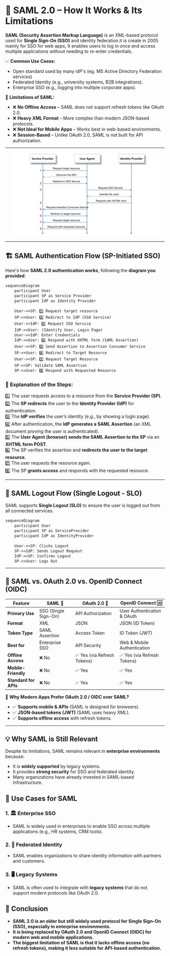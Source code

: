 # 🔐 **SAML 2.0 – How It Works & Its Limitations**

**SAML (Security Assertion Markup Language)** is an XML-based protocol used for **Single Sign-On (SSO)** and identity federation.it is create in 2005 mainly for SSO for web apps, It enables users to log in once and access multiple applications without needing to re-enter credentials.

✅ **Common Use Cases:**

- Open standard used by many idP's (eg. MS Active Directory Federation services)
- Federated Identity (e.g., university systems, B2B integrations).
- Enterprise SSO (e.g., logging into multiple corporate apps).

🔴 **Limitations of SAML:**

- ❌ **No Offline Access** – SAML does not support refresh tokens like OAuth 2.0.
- ❌ **Heavy XML Format** – More complex than modern JSON-based protocols.
- ❌ **Not Ideal for Mobile Apps** – Works best in web-based environments.
- ❌ **Session-Based** – Unlike OAuth 2.0, SAML is not built for API authorization.

---

<div style="text-align: center; padding: 0 20px">
    <img src="images/saml2.png" alt="saml2" />
</div>

---

## 🏗️ **SAML Authentication Flow (SP-Initiated SSO)**

Here's how **SAML 2.0 authentication works**, following the **diagram you provided**:

```mermaid
sequenceDiagram
    participant User
    participant SP as Service Provider
    participant IdP as Identity Provider

    User->>SP: 1️⃣ Request target resource
    SP->>User: 2️⃣ Redirect to IdP (SSO Service)
    User->>IdP: 3️⃣ Request SSO Service
    IdP->>User: (Identify User, Login Page)
    User->>IdP: Enter Credentials
    IdP->>User: 4️⃣ Respond with XHTML form (SAML Assertion)
    User->>SP: 5️⃣ Send Assertion to Assertion Consumer Service
    SP->>User: 6️⃣ Redirect to Target Resource
    User->>SP: 7️⃣ Request Target Resource
    SP->>SP: Validate SAML Assertion
    SP->>User: 8️⃣ Respond with Requested Resource
```

### 📝 **Explanation of the Steps:**

1️⃣ The user requests access to a resource from the **Service Provider (SP)**.  
2️⃣ The **SP redirects** the user to the **Identity Provider (IdP)** for authentication.  
3️⃣ The **IdP verifies** the user’s identity (e.g., by showing a login page).  
4️⃣ After authentication, the **IdP generates a SAML Assertion** (an XML document proving the user is authenticated).  
5️⃣ The **User Agent (browser) sends the SAML Assertion to the SP** via an **XHTML form POST**.  
6️⃣ The SP verifies the assertion and **redirects the user to the target resource**.  
7️⃣ The user requests the resource again.  
8️⃣ The SP **grants access** and responds with the requested resource.

---

## 🔄 **SAML Logout Flow (Single Logout - SLO)**

SAML supports **Single Logout (SLO)** to ensure the user is logged out from all connected services.

```mermaid
sequenceDiagram
    participant User
    participant SP as ServiceProvider
    participant IdP as IdentityProvider

    User->>SP: Clicks Logout
    SP->>IdP: Sends Logout Request
    IdP->>SP: Confirms Logout
    SP->>User: Logs Out
```

---

## 🔑 **SAML vs. OAuth 2.0 vs. OpenID Connect (OIDC)**

| Feature               | SAML 🔐              | OAuth 2.0 🔑                | OpenID Connect 🆔           |
| --------------------- | -------------------- | --------------------------- | --------------------------- |
| **Primary Use**       | SSO (Single Sign-On) | API Authorization           | User Authentication & OAuth |
| **Format**            | XML                  | JSON                        | JSON (ID Token)             |
| **Token Type**        | SAML Assertion       | Access Token                | ID Token (JWT)              |
| **Best for**          | Enterprise SSO       | API Security                | Web & Mobile Authentication |
| **Offline Access**    | ❌ No                | ✅ Yes (via Refresh Tokens) | ✅ Yes (via Refresh Tokens) |
| **Mobile-Friendly**   | ❌ No                | ✅ Yes                      | ✅ Yes                      |
| **Standard for APIs** | ❌ No                | ✅ Yes                      | ✅ Yes                      |

🔴 **Why Modern Apps Prefer OAuth 2.0 / OIDC over SAML?**

- ✅ **Supports mobile & APIs** (SAML is designed for browsers).
- ✅ **JSON-based tokens (JWT)** (SAML uses heavy XML).
- ✅ **Supports offline access** with refresh tokens.

---

## **💡 Why SAML is Still Relevant**

Despite its limitations, SAML remains relevant in **enterprise environments** because:

- It is **widely supported** by legacy systems.
- It provides **strong security** for SSO and federated identity.
- Many organizations have already invested in SAML-based infrastructure.

## **🏢 Use Cases for SAML**

### **1. 🏛️ Enterprise SSO**

- SAML is widely used in enterprises to enable SSO across multiple applications (e.g., HR systems, CRM tools).

### **2. 🤝 Federated Identity**

- SAML enables organizations to share identity information with partners and customers.

### **3. 🖥️ Legacy Systems**

- SAML is often used to integrate with **legacy systems** that do not support modern protocols like OAuth 2.0.

## 🚀 **Conclusion**

- **SAML 2.0 is an older but still widely used protocol for Single Sign-On (SSO), especially in enterprise environments.**
- **It is being replaced by OAuth 2.0 and OpenID Connect (OIDC) for modern web and mobile applications.**
- **The biggest limitation of SAML is that it lacks offline access (no refresh tokens), making it less suitable for API-based authentication.**
